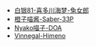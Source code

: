 * [白银81-喜多川海梦-兔女郎](/1-白银81-喜多川海梦-兔女郎.md)
* [橙子喵酱-Saber-33P](/2-橙子喵酱-Saber-33P.md)
* [Nyako喵子-DOA](/3-Nyako喵子-DOA.md)
* [Vinnegal-Himeno](/4-Vinnegal-Himeno.md)
